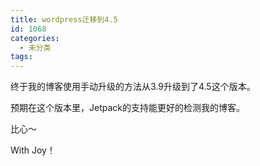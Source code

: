 ```yaml
---
title: wordpress迁移到4.5
id: 1068
categories:
  - 未分类
tags:
---
```


终于我的博客使用手动升级的方法从3.9升级到了4.5这个版本。

预期在这个版本里，Jetpack的支持能更好的检测我的博客。

比心～<!--more-->

With Joy！